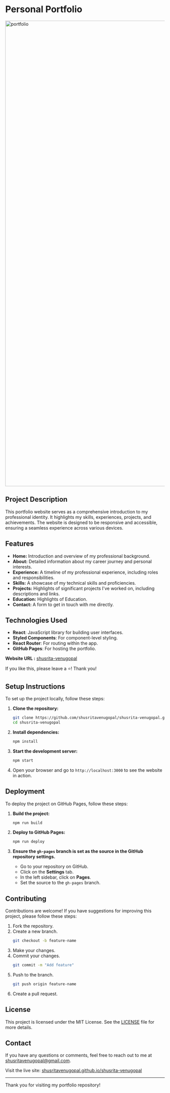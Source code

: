# Personal Portfolio

<img width="1470" alt="portfolio" src="https://github.com/shusritavenugopal/shusrita-venugopal/assets/63789652/cb4aac11-28a6-4417-9e7a-5ed2e4217c73">

## Project Description

This portfolio website serves as a comprehensive introduction to my professional identity. It highlights my skills, experiences, projects, and achievements. The website is designed to be responsive and accessible, ensuring a seamless experience across various devices.

## Features
- **Home:** Introduction and overview of my professional background.
- **About:** Detailed information about my career journey and personal interests.
- **Experience:** A timeline of my professional experience, including roles and responsibilities.
- **Skills:** A showcase of my technical skills and proficiencies.
- **Projects:** Highlights of significant projects I've worked on, including descriptions and links.
- **Education:** Highlights of Education.
- **Contact:** A form to get in touch with me directly.

## Technologies Used
- **React**: JavaScript library for building user interfaces.
- **Styled Components**: For component-level styling.
- **React Router**: For routing within the app.
- **GitHub Pages**: For hosting the portfolio.

**Website URL :** [shusrita-venugopal](https://shusritavenugopal.github.io/shusrita-venugopal/)

If you like this, please leave a ⭐! Thank you!

## Setup Instructions
To set up the project locally, follow these steps:

1. **Clone the repository:**
    ```bash
    git clone https://github.com/shusritavenugopal/shusrita-venugopal.git
    cd shusrita-venugopal
    ```

2. **Install dependencies:**
    ```bash
    npm install
    ```

3. **Start the development server:**
    ```bash
    npm start
    ```

4. Open your browser and go to `http://localhost:3000` to see the website in action.

## Deployment
To deploy the project on GitHub Pages, follow these steps:

1. **Build the project:**
    ```bash
    npm run build
    ```

2. **Deploy to GitHub Pages:**
    ```bash
    npm run deploy
    ```

3. **Ensure the `gh-pages` branch is set as the source in the GitHub repository settings.**
    - Go to your repository on GitHub.
    - Click on the **Settings** tab.
    - In the left sidebar, click on **Pages**.
    - Set the source to the `gh-pages` branch.

## Contributing
Contributions are welcome! If you have suggestions for improving this project, please follow these steps:

1. Fork the repository.
2. Create a new branch.
    ```bash
    git checkout -b feature-name
    ```
3. Make your changes.
4. Commit your changes.
    ```bash
    git commit -m "Add feature"
    ```
5. Push to the branch.
    ```bash
    git push origin feature-name
    ```
6. Create a pull request.

## License
This project is licensed under the MIT License. See the [LICENSE](LICENSE) file for more details.

## Contact
If you have any questions or comments, feel free to reach out to me at [shusritavenugopal@gmail.com](mailto:shusritavenugopal@gmail.com).

Visit the live site: [shusritavenugopal.github.io/shusrita-venugopal](https://shusritavenugopal.github.io/shusrita-venugopal/)

---

Thank you for visiting my portfolio repository!
